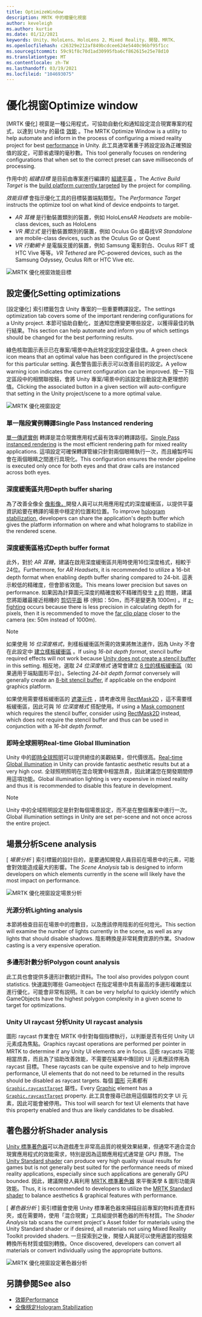 ```yaml
---
title: OptimizeWindow
description: MRTK 中的檔優化視窗
author: keveleigh
ms.author: kurtie
ms.date: 01/12/2021
keywords: Unity、HoloLens、HoloLens 2、Mixed Reality、開發、MRTK、
ms.openlocfilehash: c26329e212af849bcdcee624e5440c96bf95f1cc
ms.sourcegitcommit: 59c91f8c70d1ad30995fba6cf862615e25e78d10
ms.translationtype: MT
ms.contentlocale: zh-TW
ms.lasthandoff: 03/19/2021
ms.locfileid: "104693075"
---
```

# <a name="optimize-window"></a><span data-ttu-id="69e3d-104">優化視窗</span><span class="sxs-lookup"><span data-stu-id="69e3d-104">Optimize window</span></span>

<span data-ttu-id="69e3d-105">[MRTK 優化] 視窗是一種公用程式，可協助自動化和通知設定混合現實專案的程式，以達到 Unity 的最佳 [效能](../../performance/perf-getting-started.md) 。</span><span class="sxs-lookup"><span data-stu-id="69e3d-105">The MRTK Optimize Window is a utility to help automate and inform in the process of configuring a mixed reality project for best [performance](../../performance/perf-getting-started.md) in Unity.</span></span> <span data-ttu-id="69e3d-106">此工具通常著重于將設定設為正確預設值的設定，可節省處理的毫秒數。</span><span class="sxs-lookup"><span data-stu-id="69e3d-106">This tool generally focuses on rendering configurations that when set to the correct preset can save milliseconds of processing.</span></span>

<span data-ttu-id="69e3d-107">作用中的 *組建目標* 是目前由專案進行編譯的 [組建平臺](https://docs.unity3d.com/Manual/BuildSettings.html) 。</span><span class="sxs-lookup"><span data-stu-id="69e3d-107">The *Active Build Target* is the [build platform currently targeted](https://docs.unity3d.com/Manual/BuildSettings.html) by the project for compiling.</span></span>

<span data-ttu-id="69e3d-108">*效能目標* 會指示優化工具的目標裝置端點類型。</span><span class="sxs-lookup"><span data-stu-id="69e3d-108">The *Performance Target* instructs the optimize tool on what kind of device endpoints to target.</span></span>

- <span data-ttu-id="69e3d-109">*AR 耳機* 是行動裝置類別的裝置，例如 HoloLens</span><span class="sxs-lookup"><span data-stu-id="69e3d-109">*AR Headsets* are mobile-class devices, such as HoloLens</span></span>
- <span data-ttu-id="69e3d-110">*VR 獨立式* 是行動裝置類別的裝置，例如 Oculus Go 或尋找</span><span class="sxs-lookup"><span data-stu-id="69e3d-110">*VR Standalone* are mobile-class devices, such as the Oculus Go or Quest</span></span>
- <span data-ttu-id="69e3d-111">*VR 行動網卡* 是電腦支援的裝置，例如 Samsung 電影對白、Oculus RIFT 或 HTC Vive 等等。</span><span class="sxs-lookup"><span data-stu-id="69e3d-111">*VR Tethered* are PC-powered devices, such as the Samsung Odyssey, Oculus Rift or HTC Vive etc.</span></span>

![MRTK 優化視窗效能目標](../images/performance/OptimizeWindowPerformanceTarget.jpg)

## <a name="setting-optimizations"></a><span data-ttu-id="69e3d-113">設定優化</span><span class="sxs-lookup"><span data-stu-id="69e3d-113">Setting optimizations</span></span>

<span data-ttu-id="69e3d-114">[設定優化] 索引標籤包含 Unity 專案的一些重要轉譯設定。</span><span class="sxs-lookup"><span data-stu-id="69e3d-114">The settings optimization tab covers some of the important rendering configurations for a Unity project.</span></span> <span data-ttu-id="69e3d-115">本節可協助自動化，並通知您應變更哪些設定，以獲得最佳的執行結果。</span><span class="sxs-lookup"><span data-stu-id="69e3d-115">This section can help automate and inform you of which settings should be changed for the best performing results.</span></span>

<span data-ttu-id="69e3d-116">綠色核取圖示表示已在專案/場景中為此特定設定設定最佳值。</span><span class="sxs-lookup"><span data-stu-id="69e3d-116">A green check icon means that an optimal value has been configured in the project/scene for this particular setting.</span></span> <span data-ttu-id="69e3d-117">黃色警告圖示表示可以改善目前的設定。</span><span class="sxs-lookup"><span data-stu-id="69e3d-117">A yellow warning icon indicates the current configuration can be improved.</span></span> <span data-ttu-id="69e3d-118">按一下指定區段中的相關聯按鈕，會將 Unity 專案/場景中的該設定自動設定為更理想的值。</span><span class="sxs-lookup"><span data-stu-id="69e3d-118">Clicking the associated button in a given section will auto-configure that setting in the Unity project/scene to a more optimal value.</span></span>

![MRTK 優化視窗設定](../images/performance/OptimizeWindow_Settings.png)

### <a name="single-pass-instanced-rendering"></a><span data-ttu-id="69e3d-120">單一階段實例轉譯</span><span class="sxs-lookup"><span data-stu-id="69e3d-120">Single Pass Instanced rendering</span></span>

<span data-ttu-id="69e3d-121">[單一傳遞實例](https://docs.unity3d.com/Manual/SinglePassInstancing.html) 轉譯是混合現實應用程式最有效率的轉譯路徑。</span><span class="sxs-lookup"><span data-stu-id="69e3d-121">[Single Pass instanced rendering](https://docs.unity3d.com/Manual/SinglePassInstancing.html) is the most efficient rendering path for mixed reality applications.</span></span> <span data-ttu-id="69e3d-122">這項設定可確保轉譯管線只針對兩個眼睛執行一次，而且繪製呼叫會在兩個眼睛之間進行具現化。</span><span class="sxs-lookup"><span data-stu-id="69e3d-122">This configuration ensures the render pipeline is executed only once for both eyes and that draw calls are instanced across both eyes.</span></span>

### <a name="depth-buffer-sharing"></a><span data-ttu-id="69e3d-123">深度緩衝區共用</span><span class="sxs-lookup"><span data-stu-id="69e3d-123">Depth buffer sharing</span></span>

<span data-ttu-id="69e3d-124">為了改善全像全 [像影像，](../../performance/hologram-Stabilization.md)開發人員可以共用應用程式的深度緩衝區，以提供平臺資訊給要在轉譯的場景中穩定的位置和位置。</span><span class="sxs-lookup"><span data-stu-id="69e3d-124">To improve [hologram stabilization](../../performance/hologram-Stabilization.md), developers can share the application's depth buffer which gives the platform information on where and what holograms to stabilize in the rendered scene.</span></span>

### <a name="depth-buffer-format"></a><span data-ttu-id="69e3d-125">深度緩衝區格式</span><span class="sxs-lookup"><span data-stu-id="69e3d-125">Depth buffer format</span></span>

<span data-ttu-id="69e3d-126">此外，對於 *AR 耳機*，建議在啟用深度緩衝區共用時使用16位深度格式，相較于24位。</span><span class="sxs-lookup"><span data-stu-id="69e3d-126">Furthermore, for *AR Headsets*, it is recommended to utilize a 16-bit depth format when enabling depth buffer sharing compared to 24-bit.</span></span> <span data-ttu-id="69e3d-127">這表示較低的精確度，但會節省效能。</span><span class="sxs-lookup"><span data-stu-id="69e3d-127">This means lower precision but saves on performance.</span></span> <span data-ttu-id="69e3d-128">如果因為計算圖元深度的精確度較不精確而發生 [z 的](https://en.wikipedia.org/wiki/Z-fighting) 問題，建議您將距離最接近相機的 [剪切平面](https://docs.unity3d.com/Manual/class-Camera.html) 移 (例如：50m，而不是變更為 1000m) 。</span><span class="sxs-lookup"><span data-stu-id="69e3d-128">If [z-fighting](https://en.wikipedia.org/wiki/Z-fighting) occurs because there is less precision in calculating depth for pixels, then it is recommended to move the [far clip plane](https://docs.unity3d.com/Manual/class-Camera.html) closer to the camera (ex: 50m instead of 1000m).</span></span>

> [!NOTE]
> <span data-ttu-id="69e3d-129">如果使用 *16 位深度格式*，則樣板緩衝區所需的效果將無法運作，因為 Unity 不會在此設定中 [建立樣板緩衝區](https://docs.unity3d.com/ScriptReference/RenderTexture-depth.html) 。</span><span class="sxs-lookup"><span data-stu-id="69e3d-129">If using *16-bit depth format*, stencil buffer required effects will not work because [Unity does not create a stencil buffer](https://docs.unity3d.com/ScriptReference/RenderTexture-depth.html) in this setting.</span></span> <span data-ttu-id="69e3d-130">相反地，選取 *24 位深度格式* 通常會建立 [8 位的樣板緩衝區](https://docs.unity3d.com/Manual/SL-Stencil.html)（如果適用于端點圖形平台）。</span><span class="sxs-lookup"><span data-stu-id="69e3d-130">Selecting *24-bit depth format* conversely will generally create an [8-bit stencil buffer](https://docs.unity3d.com/Manual/SL-Stencil.html), if applicable on the endpoint graphics platform.</span></span>
>
> <span data-ttu-id="69e3d-131">如果使用需要樣板緩衝區的 [遮罩元件](https://docs.unity3d.com/Manual/script-Mask.html) ，請考慮改用 [RectMask2D](https://docs.unity3d.com/Manual/script-RectMask2D.html) ，這不需要樣板緩衝區，因此可與 *16 位深度格式* 搭配使用。</span><span class="sxs-lookup"><span data-stu-id="69e3d-131">If using a [Mask component](https://docs.unity3d.com/Manual/script-Mask.html) which requires the stencil buffer, consider using [RectMask2D](https://docs.unity3d.com/Manual/script-RectMask2D.html) instead, which does not require the stencil buffer and thus can be used in conjunction with a *16-bit depth format*.</span></span>

### <a name="real-time-global-illumination"></a><span data-ttu-id="69e3d-132">即時全球照明</span><span class="sxs-lookup"><span data-stu-id="69e3d-132">Real-time Global Illumination</span></span>

<span data-ttu-id="69e3d-133">Unity 中的[即時全球照明](https://docs.unity3d.com/Manual/GIIntro.html)可以提供絕佳的美觀結果，但代價很高。</span><span class="sxs-lookup"><span data-stu-id="69e3d-133">[Real-time Global illumination](https://docs.unity3d.com/Manual/GIIntro.html) in Unity can provide fantastic aesthetic results but at a very high cost.</span></span> <span data-ttu-id="69e3d-134">全球照明照明在混合現實中相當昂貴，因此建議您在開發期間停用這項功能。</span><span class="sxs-lookup"><span data-stu-id="69e3d-134">Global illumination lighting is very expensive in mixed reality and thus it is recommended to disable this feature in development.</span></span>

> [!NOTE]
> <span data-ttu-id="69e3d-135">Unity 中的全域照明設定是針對每個場景設定，而不是在整個專案中進行一次。</span><span class="sxs-lookup"><span data-stu-id="69e3d-135">Global illumination settings in Unity are set per-scene and not once across the entire project.</span></span>

## <a name="scene-analysis"></a><span data-ttu-id="69e3d-136">場景分析</span><span class="sxs-lookup"><span data-stu-id="69e3d-136">Scene analysis</span></span>

<span data-ttu-id="69e3d-137">[ *場景分析* ] 索引標籤的設計目的，是要通知開發人員目前在場景中的元素，可能會對效能造成最大的影響。</span><span class="sxs-lookup"><span data-stu-id="69e3d-137">The *Scene Analysis* tab is designed to inform developers on which elements currently in the scene will likely have the most impact on performance.</span></span>

![MRTK 優化視窗設定場景分析](../images/performance/OptimizeWindow_SceneAnalysis.png)

### <a name="lighting-analysis"></a><span data-ttu-id="69e3d-139">光源分析</span><span class="sxs-lookup"><span data-stu-id="69e3d-139">Lighting analysis</span></span>

<span data-ttu-id="69e3d-140">本節將檢查目前在場景中的燈數目，以及應該停用陰影的任何燈光。</span><span class="sxs-lookup"><span data-stu-id="69e3d-140">This section will examine the number of lights currently in the scene, as well as any lights that should disable shadows.</span></span> <span data-ttu-id="69e3d-141">陰影轉換是非常耗費資源的作業。</span><span class="sxs-lookup"><span data-stu-id="69e3d-141">Shadow casting is a very expensive operation.</span></span>

### <a name="polygon-count-analysis"></a><span data-ttu-id="69e3d-142">多邊形計數分析</span><span class="sxs-lookup"><span data-stu-id="69e3d-142">Polygon count analysis</span></span>

<span data-ttu-id="69e3d-143">此工具也會提供多邊形計數統計資料。</span><span class="sxs-lookup"><span data-stu-id="69e3d-143">The tool also provides polygon count statistics.</span></span> <span data-ttu-id="69e3d-144">快速識別哪些 Gameobject 在指定場景中具有最高的多邊形複雜度以進行優化，可能會非常有説明。</span><span class="sxs-lookup"><span data-stu-id="69e3d-144">It can be very helpful to quickly identify which GameObjects have the highest polygon complexity in a given scene to target for optimizations.</span></span>

### <a name="unity-ui-raycast-analysis"></a><span data-ttu-id="69e3d-145">Unity UI raycast 分析</span><span class="sxs-lookup"><span data-stu-id="69e3d-145">Unity UI raycast analysis</span></span>

<span data-ttu-id="69e3d-146">圖形 raycast 作業會在 MRTK 中針對每個指標執行，以判斷是否有任何 Unity UI 元素成為焦點。</span><span class="sxs-lookup"><span data-stu-id="69e3d-146">Graphics raycast operations are performed per pointer in MRTK to determine if any Unity UI elements are in focus.</span></span> <span data-ttu-id="69e3d-147">這些 raycasts 可能相當昂貴，而且為了協助改善效能，不需要在結果中傳回的 UI 元素應該停用為 raycast 目標。</span><span class="sxs-lookup"><span data-stu-id="69e3d-147">These raycasts can be quite expensive and to help improve performance, UI elements that do not need to be returned in the results should be disabled as raycast targets.</span></span> <span data-ttu-id="69e3d-148">每個 [圖形](https://docs.unity3d.com/2018.4/Documentation/ScriptReference/UI.Graphic.html) 元素都有 [`Graphic.raycastTarget`](https://docs.unity3d.com/2018.4/Documentation/ScriptReference/UI.Graphic-raycastTarget.html) 屬性。</span><span class="sxs-lookup"><span data-stu-id="69e3d-148">Every [Graphic](https://docs.unity3d.com/2018.4/Documentation/ScriptReference/UI.Graphic.html) element has a [`Graphic.raycastTarget`](https://docs.unity3d.com/2018.4/Documentation/ScriptReference/UI.Graphic-raycastTarget.html) property.</span></span> <span data-ttu-id="69e3d-149">此工具會搜尋已啟用這個屬性的文字 UI 元素，因此可能會被停用。</span><span class="sxs-lookup"><span data-stu-id="69e3d-149">This tool will search for text UI elements that have this property enabled and thus are likely candidates to be disabled.</span></span>

## <a name="shader-analysis"></a><span data-ttu-id="69e3d-150">著色器分析</span><span class="sxs-lookup"><span data-stu-id="69e3d-150">Shader analysis</span></span>

<span data-ttu-id="69e3d-151">[Unity 標準著色器](https://docs.unity3d.com/Manual/shader-StandardShader.html)可以為遊戲產生非常高品質的視覺效果結果，但通常不適合混合現實應用程式的效能需求，特別是因為這類應用程式通常是 GPU 界限。</span><span class="sxs-lookup"><span data-stu-id="69e3d-151">The [Unity Standard shader](https://docs.unity3d.com/Manual/shader-StandardShader.html) can produce very high quality visual results for games but is not generally best suited for the performance needs of mixed reality applications, especially since such applications are generally GPU bounded.</span></span> <span data-ttu-id="69e3d-152">因此，建議開發人員利用 [MRTK 標準著色器](../rendering/mrtk-standard-shader.md) 來平衡美學 & 圖形功能與效能。</span><span class="sxs-lookup"><span data-stu-id="69e3d-152">Thus, it is recommended to developers to utilize the [MRTK Standard shader](../rendering/mrtk-standard-shader.md) to balance aesthetics & graphical features with performance.</span></span>

<span data-ttu-id="69e3d-153">[ *著色器分析* ] 索引標籤會使用 Unity 標準著色器來掃描目前專案的物料資產資料夾，或在需要時，使用「混合現實」工具組提供著色器的所有材質。</span><span class="sxs-lookup"><span data-stu-id="69e3d-153">The *Shader Analysis* tab scans the current project's Asset folder for materials using the Unity Standard shader or if desired, all materials not using Mixed Reality Toolkit provided shaders.</span></span> <span data-ttu-id="69e3d-154">一旦探索到之後，開發人員就可以使用適當的按鈕來轉換所有材質或個別轉換。</span><span class="sxs-lookup"><span data-stu-id="69e3d-154">Once discovered, developers can convert all materials or convert individually using the appropriate buttons.</span></span>

![MRTK 優化視窗設定著色器分析](../images/performance/OptimizeWindow_ShaderAnalysis.png)

## <a name="see-also"></a><span data-ttu-id="69e3d-156">另請參閱</span><span class="sxs-lookup"><span data-stu-id="69e3d-156">See also</span></span>

- [<span data-ttu-id="69e3d-157">效能</span><span class="sxs-lookup"><span data-stu-id="69e3d-157">Performance</span></span>](../../performance/perf-getting-started.md)
- [<span data-ttu-id="69e3d-158">全像穩定</span><span class="sxs-lookup"><span data-stu-id="69e3d-158">Hologram Stabilization</span></span>](../../performance/hologram-stabilization.md)
